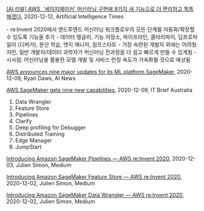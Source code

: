 



[[AI 리뷰] AWS, '세이지메이커' 머신러닝 구현에 9가지 새 기능으로 더 편리하고 똑똑해졌다]( http://www.aitimes.kr/news/articleView.html?idxno=18644), 2020-12-12, Artificial Intelligence Times

\- re:Invent 2020에서 엔드투엔드 머신러닝 워크플로우의 모든 단계를 자동화/확장할 수 있도록 기능을 추가
\- 데이터 랭글러, 기능 저장소, 파이프라인, 클라리파이, 딥프로파일러 (디버거), 분산 학습, 엣지 매니저, 점프스타트
\- 가장 숙련된 개발자 외에는 어려웠지만, 일반 개발자/데이터 과학자가 머신러닝 전과정을 더 쉽고 빠르게 만들 수 있게됨
\- 시사점: 머신러닝을 활용한 모델 개발 및 서비스 런칭 속도가 가속화될 것으로 예상됨

[AWS announces nine major updates for its ML platform SageMaker](https://artificialintelligence-news.com/2020/12/09/aws-nine-major-updates-ml-platform-sagemaker/), 2020-12-09, Ryan Daws, AI News

[AWS SageMaker gets nine new capabilities](https://itbrief.com.au/story/aws-sagemaker-gets-nine-new-capabilities), 2020-12-09, IT Brief Australia

1. Data Wrangler
2. Feature Store
3. Pipelines
4. Clarify
5. Deep profiling for Debugger
6. Distributed Training
7. Edge Manager
8. JumpStart

[Introducing Amazon SageMaker Pipelines — AWS re:Invent 2020](https://julsimon.medium.com/introducing-amazon-sagemaker-pipelines-aws-re-invent-2020-62181e2bbe67#:~:text=Introducing%20Amazon%20SageMaker%20Pipelines%20%E2%80%94%20AWS%20re%3AInvent%202020,-Julien%20Simon&text=Amazon%20SageMaker%20Pipelines%20is%20a,to%20end%20machine%20learning%20pipelines.), 2020-12-03, Julien Simon, Medium

[Introducing Amazon SageMaker Feature Store — AWS re:Invent 2020](https://julsimon.medium.com/introducing-amazon-sagemaker-feature-store-aws-re-invent-2020-ed9ec4769244), 2020-12-02, Julien Simon, Medium

[Introducing Amazon SageMaker Data Wrangler — AWS re:Invent 2020](https://julsimon.medium.com/introducing-amazon-sagemaker-data-wrangler-aws-re-invent-2020-3a5ed689ec14), 2020-12-02, Julien Simon, Medium


